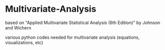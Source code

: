 # Multivariate-Analysis


based on "Applied Multivariate Statistical Analysis (6th Edition)" by Johnson and Wichern

various python codes needed for multivariate analysis
(equations, visualizations, etc)
